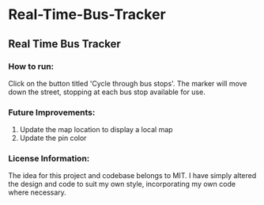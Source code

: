 # Real-Time-Bus-Tracker
 ## Real Time Bus Tracker
### How to run: 
  Click on the button titled 'Cycle through bus stops'. The marker will move down the street, stopping at each bus stop available for use.
### Future Improvements: 
  1. Update the map location to display a local map
  2. Update the pin color
### License Information: 
  The idea for this project and codebase belongs to MIT. I have simply altered the design and code to suit my own style, incorporating my own code where necessary.
